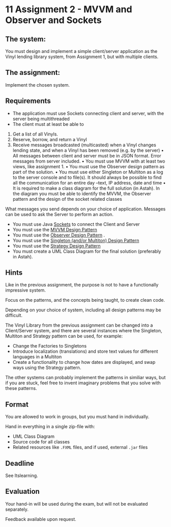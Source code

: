 # 11 Assignment 2 - MVVM and Observer and Sockets

## The system:
You must design and implement a simple client/server application as the Vinyl lending library system, from Assignment 1, but with multiple clients.  

## The assignment: 
Implement the chosen system.

## Requirements
 - The application must use Sockets connecting client and server, with the server being multithreaded 
 - The client must at least be able to 
  1.	Get a list of all Vinyls.
  2.	Reserve, borrow, and return a Vinyl
  3.	Receive messages broadcasted (multicasted) when a Vinyl changes lending state, and when a Vinyl has been removed (e.g. by the server)
•	All messages between client and server must be in JSON format. Error messages from server included.
•	You must use MVVM with at least two views, like assignment 1.
•	You must use the Observer design pattern as part of the solution. 
•	You must use either Singleton or Multiton as a log to the server console and to file(s). It should always be possible to find all the communication for an entire day –text, IP address, date and time
•	It is required to make a class diagram for the full solution (in Astah). In the diagram you must be able to identify the MVVM, the Observer pattern and the design of the socket related classes 


What messages you send depends on your choice of application. Messages can be used to ask the Server to perform an action.

- You must use Java [Sockets](https://viaucdk-my.sharepoint.com/:p:/g/personal/mivi_viauc_dk/Ee3l0wPlAm5OmFJZwH65SBgBnjs-xIeNIXSELiK-TK52hA?e=c1aTSM) to connect the Client and Server
- You must use the [MVVM Design Pattern](https://viaucdk-my.sharepoint.com/:p:/g/personal/mivi_viauc_dk/ERq-HZanan1Il1qIAgibr28Bvv_fs64vBv-Q48cMdCEstA?rtime=EY6Qnpo23Eg)
 - You must use the [Observer Design Pattern](https://viaucdk-my.sharepoint.com/:p:/g/personal/mivi_viauc_dk/EW35KX6HbzpOj9uJJOxxF00BQxuuh_EeSaFIzDn5nzYDNw?e=kHo1Xg) . 
- You must use the [Singleton (and/or Multiton) Design Pattern](https://viaucdk-my.sharepoint.com/:p:/g/personal/mivi_viauc_dk/EZHvva3YUOZMkN9iu-nGoNEBzYBtuVDubc87C9s4Tk5u5A?e=xiTOW8)
- You must use the [Strategy Design Pattern](https://viaucdk-my.sharepoint.com/:p:/g/personal/mivi_viauc_dk/EZHvva3YUOZMkN9iu-nGoNEBzYBtuVDubc87C9s4Tk5u5A?e=xiTOW8)
- You must create a UML Class Diagram for the final solution (preferably in Astah).

## Hints
Like in the previous assignment, the purpose is not to have a functionally impressive system.

Focus on the patterns, and the concepts being taught, to create clean code.

Depending on your choice of system, including all design patterns may be difficult. 

The Vinyl Library from the previous assignment can be changed into a Client/Server system, and there are several instances where the Singleton, Multiton and Strategy pattern can be used, for example:

 - Change the Factories to Singletons
 - Introduce localization (translations) and store text values for different languages in a Multiton
 - Create a functionality to change how dates are displayed, and swap ways using the Strategy pattern.

The other systems can probably implement the patterns in similiar ways, but if you are stuck, feel free to invent imaginary problems that you solve with these patterns.



## Format
You are allowed to work in groups, but you must hand in individually. 

Hand in everything in a single zip-file with:

 - UML Class Diagram 
 - Source code for all classes
 - Related resources like `.FXML` files, and if used, external `.jar` files


## Deadline
See Itslearning.

## Evaluation
Your hand-in will be used during the exam, but will not be evaluated separately.

Feedback available upon request.
